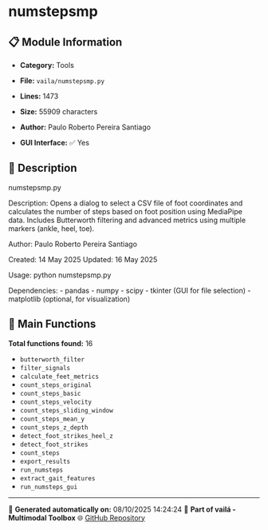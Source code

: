 # numstepsmp

## 📋 Module Information

- **Category:** Tools
- **File:** `vaila/numstepsmp.py`
- **Lines:** 1473
- **Size:** 55909 characters

- **Author:** Paulo Roberto Pereira Santiago
- **GUI Interface:** ✅ Yes

## 📖 Description


numstepsmp.py

Description:
    Opens a dialog to select a CSV file of foot coordinates
    and calculates the number of steps based on foot position using
    MediaPipe data. Includes Butterworth filtering and advanced metrics using
    multiple markers (ankle, heel, toe).

Author:
    Paulo Roberto Pereira Santiago

Created:
    14 May 2025
Updated:
    16 May 2025

Usage:
    python numstepsmp.py

Dependencies:
    - pandas
    - numpy
    - scipy
    - tkinter (GUI for file selection)
    - matplotlib (optional, for visualization)


## 🔧 Main Functions

**Total functions found:** 16

- `butterworth_filter`
- `filter_signals`
- `calculate_feet_metrics`
- `count_steps_original`
- `count_steps_basic`
- `count_steps_velocity`
- `count_steps_sliding_window`
- `count_steps_mean_y`
- `count_steps_z_depth`
- `detect_foot_strikes_heel_z`
- `detect_foot_strikes`
- `count_steps`
- `export_results`
- `run_numsteps`
- `extract_gait_features`
- `run_numsteps_gui`




---

📅 **Generated automatically on:** 08/10/2025 14:24:24
🔗 **Part of vailá - Multimodal Toolbox**
🌐 [GitHub Repository](https://github.com/vaila-multimodaltoolbox/vaila)
